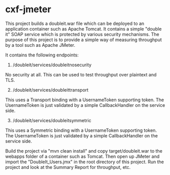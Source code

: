 cxf-jmeter
===========

This project builds a doubleit.war file which can be deployed to an application
container such as Apache Tomcat. It contains a simple "double it" SOAP service
which is protected by various security mechanisms. The purpose of this project
is to provide a simple way of measuring throughput by a tool such as Apache
JMeter.

It contains the following endpoints:

1) /doubleit/services/doubleitnosecurity

No security at all. This can be used to test throughput over plaintext and
TLS.

2) /doubleit/services/doubleittransport

This uses a Transport binding with a UsernameToken supporting token. The
UsernameToken is just validated by a simple CallbackHandler on the service
side. 

3) /doubleit/services/doubleitsymmetric

This uses a Symmetric binding with a UsernameToken supporting token. The
UsernameToken is just validated by a simple CallbackHandler on the service
side. 

Build the project via "mvn clean install" and copy target/doubleit.war to the
webapps folder of a container such as Tomcat. Then open up JMeter and import
the "DoubleIt_Users.jmx" in the root directory of this project. Run the project
and look at the Summary Report for throughput, etc.


